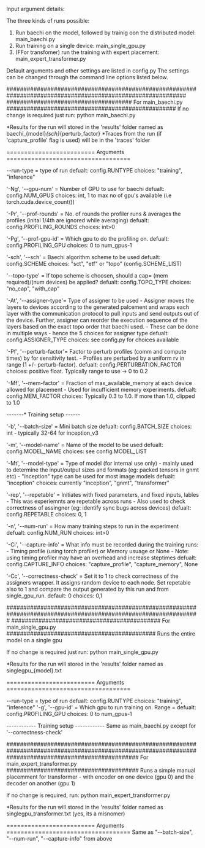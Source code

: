Input argument details:

The three kinds of runs possible:
1. Run baechi on the model, followed by trainig oon the distributed model: main_baechi.py
2. Run training on a single device: main_single_gpu.py
3. (FFor transfomer) run the training with expert placement: main_expert_transformer.py

Default arguments and other settings are listed in config.py
The settings can be changed through the command line options listed below.

#############################################################################################################
#####################################  For main_baechi.py  ##################################################
If no change is required just run:
python main_baechi.py 

*Results for the run will stored in the 'results' folder named as baechi_{model}_{sch}_{perturb_factor}
*Traces from the run (if 'capture_profile' flag is used) will be in the 'traces' folder


========================= Arguments ===================================

--run-type              =   type of run
                            defualt: config.RUNTYPE
                            choices: "training", "inference"

'-Ng', '--gpu-num'      =   Number of GPU to use for baechi
                            defualt: config.NUM_GPUS
                            choices: int, 1 to max no of gpu's available (i.e torch.cuda.device_count())

'-Pr', '--prof-rounds'  =   No. of rounds the profiler runs & averages the profiles
                            (inital 1/4th are ignored while averaging)
                            defualt: config.PROFILING_ROUNDS
                            choices: int>0

'-Pg', '--prof-gpu-id'  =   Which gpu to do the profiling on.
                            defualt: config.PROFILING_GPU
                            choices: 0 to num_gpus-1

'-sch', '--sch'         =   Baechi algorithm scheme to be used
                            defualt: config.SCHEME
                            choices: "sct", "etf" or "topo" (config.SCHEME_LIST)

'--topo-type'           =   If topo scheme is choosen, should a cap= (mem required)/(num devices) be applied?
                            defualt: config.TOPO_TYPE
                            choices: "no_cap", "with_cap"

'-At', '--assigner-type'=   Type of assigner to be used
                            -   Assigner moves the layers to devices according to the generated palcement and
                                wraps each layer with the communication protocol to pull inputs and send outputs
                                out of the device. Further, assigner can reorder the execution sequence of the 
                                layers based on the exact topo order that baechi used.
                            -   These can be done in multiple ways - hence the 5 choices for assigner type
                            defualt: config.ASSIGNER_TYPE
                            choices: see config.py for choices available

'-Pf', '--perturb-factor'=  Factor to perturb profiles (comm and compute times) by for sensitivity test. 
                            -   Profiles are perturbed by a uniform rv in range (1 +/- perturb-factor).
                            defualt: config.PERTURBATION_FACTOR
                            choices: positive float. Typically range to use -> 0 to 0.2

'-Mf', '--mem-factor'   =   Fraction of max_available_memory at each device allowed for placement
                            -   Used for incufficient memory experiments. 
                            defualt: config.MEM_FACTOR
                            choices: Typically 0.3 to 1.0. If more than 1.0, clipped to 1.0

-*-*-*-*-*-*-* Training setup -*-*-*-*-*-*

'-b', '--batch-size'    =   Mini batch size
                            defualt: config.BATCH_SIZE
                            choices: int - typically 32-64 for inception_v3

'-m', '--model-name'    =   Name of the model to be used
                            defualt: config.MODEL_NAME
                            choices: see config.MODEL_LIST

'-Mt', '--model-type'   =   Type of model (for internal use only)
                            - mainly used to determine the input/output sizes and formats 
                              (eg: packed tensors in gnmt etc)
                            - "inception" type can be used for most image models
                            defualt: "inception"
                            choices: currently "inception", "gnmt", "transformer"

'-rep', '--repetable'   =   Initiates with fixed parameters, and fixed inputs, lables
                            - This was experiemnts are repetable across runs
                            - Also used to check correctness of assingner 
                              (eg: identify sync bugs across devices)
                            defualt: config.REPETABLE
                            choices: 0, 1

'-n', '--num-run'       =   How many training steps to run in the experiment
                            defualt: config.NUM_RUN
                            choices: int>0

'-Ci', '--capture-info' =   What info must be recorded during the training runs: 
                            - Timing profile (using torch profiler) or Memory usuage or None 
                            - Note: using timing profiler may have an overhead and increase steptimes
                            defualt: config.CAPTURE_INFO
                            choices: "capture_profile", "capture_memory", None

'-Cc', '--correctness-check' =  Set it to 1 to check correctness of the assigners wrapper. It assigns random
                                device to each node. Set repetable also to 1 and compare the output generated 
                                by this run and from single_gpu_run.
                                default: 0
                                choices: 0,1

#################################################################################################################
############################################  For main_single_gpu.py ############################################
Runs the entire model on a single gpu 

If no change is required just run:
python main_single_gpu.py 

*Results for the run will stored in the 'results' folder named as singlegpu_{model}.txt

========================= Arguments ===================================

--run-type              =   type of run
                            defualt: config.RUNTYPE
                            choices: "training", "inference"
'-g', '--gpu-id'        =   Which gpu to run training on. Range = 
                            defualt: config.PROFILING_GPU
                            choices: 0 to num_gpus-1

-*-*-*-*-*-*-*-*-*-*-*-* Training setup -*-*-*-*-*-*-*-*-*-*-*-*
Same as main_baechi.py except for '--correctness-check'

################################################################################################################
#######################################  For main_expert_transformer.py  #######################################
Runs a simple manual placemment for transformer - with encoder on one device (gpu 0) and the decoder on another (gpu 1)

If no change is required, run:
python main_expert_transformer.py

*Results for the run will stored in the 'results' folder named as singlegpu_transformer.txt (yes, its a misnomer)

========================= Arguments ===================================
Same as "--batch-size", "--num-run", "--capture-info" from above